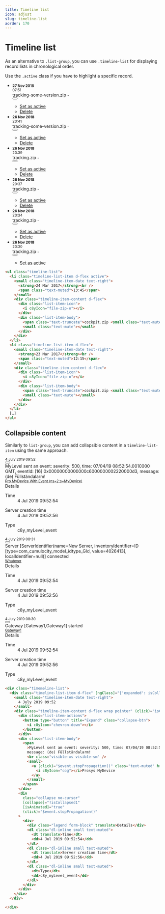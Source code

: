 ```yaml
---
title: Timeline list
icon: adjust
slug: timeline-list
aorder: 170
---
```


<!-- markdownlint-disable MD033 -->

# Timeline list

As an alternative to `.list-group`, you can use `.timeline-list` for displaying record lists in chronological order.

Use the `.active` class if you have to highlight a specific record.

<div class="c8y-example">
  <ul class="timeline-list">
    <li class="timeline-list-item d-flex active"
      ng-repeat="archive in vm.archives | orderBy:'-created'"
      ng-class="{'active': vm.isActive(archive)}"
      style="">
      <small class="timeline-item-date text-right">
        <strong ng-bind="archive.created |  absoluteDateTimeFormat:'D MMM YYYY'">27 Nov 2018</strong><br>
        <span class="text-muted"
          ng-bind="archive.created | absoluteTime">07:51</span>
      </small>
      <div class="timeline-item-content d-flex">
        <div class="list-item-icon">
          <i c8y-icon="file-zip-o"
            class="dlt-c8y-icon-file-zip-o"></i>
        </div>
        <div class="list-item-body">
          <span class="text-truncate"><span ng-bind="archive.name">tracking-some-version.zip</span> <small class="text-muted"
              ng-bind="archive.length | bytes">-</small></span>
          <small class="text-muted"
            ng-bind="archive.description"></small>
        </div>
        <div class="list-item-actions"
          ng-if="!vm.requestInProgress">
          <div class="dropdown clearfix"
            dropdown
            ng-if="!vm.isActiveArchive(archive)"
            uib-dropdown="">
            <button type="button"
              class="dropdown-toggle c8y-dropdown"
              dropdownToggle
              aria-haspopup="true"
              aria-expanded="false"
              uib-dropdown-toggle="">
              <i c8y-icon="ellipsis-v"
                class="dlt-c8y-icon-ellipsis-v"></i>
            </button>
            <ul class="dropdown-menu dropdown-menu-right"
              *dropdownMenu
              aria-labelledby="dropdownMenu1"
              uib-dropdown-menu="">
              <li>
                <a href=""
                  ng-click="vm.setActive(archive)"
                  ng-disabled="vm.requestInProgress || refreshLoading">
                  <i c8y-icon="check-square-o"
                    class="dlt-c8y-icon-check-square-o"></i> Set as active
                </a>
              </li>
              <li ng-if="!$last">
                <a href=""
                  ng-click="vm.deleteArchive(archive)"
                  ng-disabled="vm.requestInProgress || refreshLoading">
                  <i c8yIcon="trash"></i> Delete
                </a>
              </li>
            </ul>
          </div>
        </div>
      </div>
    </li>
    <li class="timeline-list-item d-flex"
      ng-repeat="archive in vm.archives | orderBy:'-created'"
      ng-class="{'active': vm.isActive(archive)}"
      style="">
      <small class="timeline-item-date text-right">
        <strong ng-bind="archive.created |  absoluteDateTimeFormat:'D MMM YYYY'">26 Nov 2018</strong><br>
        <span class="text-muted"
          ng-bind="archive.created | absoluteTime">20:41</span>
      </small>
      <div class="timeline-item-content d-flex">
        <div class="list-item-icon">
          <i c8y-icon="file-zip-o"
            class="dlt-c8y-icon-file-zip-o"></i>
        </div>
        <div class="list-item-body">
          <span class="text-truncate"><span ng-bind="archive.name">tracking-some-version.zip</span> <small class="text-muted"
              ng-bind="archive.length | bytes">-</small></span>
          <small class="text-muted"
            ng-bind="archive.description"></small>
        </div>
        <div class="list-item-actions"
          ng-if="!vm.requestInProgress">
          <div class="dropdown clearfix"
            dropdown
            ng-if="!vm.isActiveArchive(archive)"
            uib-dropdown="">
            <button type="button"
              class="dropdown-toggle c8y-dropdown"
              dropdownToggle
              aria-haspopup="true"
              aria-expanded="false"
              uib-dropdown-toggle="">
              <i c8y-icon="ellipsis-v"
                class="dlt-c8y-icon-ellipsis-v"></i>
            </button>
            <ul class="dropdown-menu dropdown-menu-right"
              *dropdownMenu
              aria-labelledby="dropdownMenu1"
              uib-dropdown-menu="">
              <li>
                <a href=""
                  ng-click="vm.setActive(archive)"
                  ng-disabled="vm.requestInProgress || refreshLoading">
                  <i c8y-icon="check-square-o"
                    class="dlt-c8y-icon-check-square-o"></i> Set as active
                </a>
              </li>
              <li ng-if="!$last">
                <a href=""
                  ng-click="vm.deleteArchive(archive)"
                  ng-disabled="vm.requestInProgress || refreshLoading">
                  <i c8yIcon="trash"></i> Delete
                </a>
              </li>
            </ul>
          </div>
        </div>
      </div>
    </li>
    <li class="timeline-list-item d-flex"
      ng-repeat="archive in vm.archives | orderBy:'-created'"
      ng-class="{'active': vm.isActive(archive)}"
      style="">
      <small class="timeline-item-date text-right">
        <strong ng-bind="archive.created |  absoluteDateTimeFormat:'D MMM YYYY'">26 Nov 2018</strong><br>
        <span class="text-muted"
          ng-bind="archive.created | absoluteTime">20:39</span>
      </small>
      <div class="timeline-item-content d-flex">
        <div class="list-item-icon">
          <i c8y-icon="file-zip-o"
            class="dlt-c8y-icon-file-zip-o"></i>
        </div>
        <div class="list-item-body">
          <span class="text-truncate"><span ng-bind="archive.name">tracking.zip</span> <small class="text-muted"
              ng-bind="archive.length | bytes">-</small></span>
          <small class="text-muted"
            ng-bind="archive.description"></small>
        </div>
        <div class="list-item-actions"
          ng-if="!vm.requestInProgress">
          <div class="dropdown clearfix"
            dropdown
            ng-if="!vm.isActiveArchive(archive)"
            uib-dropdown="">
            <button type="button"
              class="dropdown-toggle c8y-dropdown"
              dropdownToggle
              aria-haspopup="true"
              aria-expanded="false"
              uib-dropdown-toggle="">
              <i c8y-icon="ellipsis-v"
                class="dlt-c8y-icon-ellipsis-v"></i>
            </button>
            <ul class="dropdown-menu dropdown-menu-right"
              *dropdownMenu
              aria-labelledby="dropdownMenu1"
              uib-dropdown-menu="">
              <li>
                <a href=""
                  ng-click="vm.setActive(archive)"
                  ng-disabled="vm.requestInProgress || refreshLoading">
                  <i c8y-icon="check-square-o"
                    class="dlt-c8y-icon-check-square-o"></i> Set as active
                </a>
              </li>
              <li ng-if="!$last">
                <a href=""
                  ng-click="vm.deleteArchive(archive)"
                  ng-disabled="vm.requestInProgress || refreshLoading">
                  <i c8yIcon="trash"></i> Delete
                </a>
              </li>
            </ul>
          </div>
        </div>
      </div>
    </li>
    <li class="timeline-list-item d-flex"
      ng-repeat="archive in vm.archives | orderBy:'-created'"
      ng-class="{'active': vm.isActive(archive)}"
      style="">
      <small class="timeline-item-date text-right">
        <strong ng-bind="archive.created |  absoluteDateTimeFormat:'D MMM YYYY'">26 Nov 2018</strong><br>
        <span class="text-muted"
          ng-bind="archive.created | absoluteTime">20:37</span>
      </small>
      <div class="timeline-item-content d-flex">
        <div class="list-item-icon">
          <i c8y-icon="file-zip-o"
            class="dlt-c8y-icon-file-zip-o"></i>
        </div>
        <div class="list-item-body">
          <span class="text-truncate"><span ng-bind="archive.name">tracking.zip</span> <small class="text-muted"
              ng-bind="archive.length | bytes">-</small></span>
          <small class="text-muted"
            ng-bind="archive.description"></small>
        </div>
        <div class="list-item-actions"
          ng-if="!vm.requestInProgress">
          <div class="dropdown clearfix"
            dropdown
            ng-if="!vm.isActiveArchive(archive)"
            uib-dropdown="">
            <button type="button"
              class="dropdown-toggle c8y-dropdown"
              dropdownToggle
              aria-haspopup="true"
              aria-expanded="false"
              uib-dropdown-toggle="">
              <i c8y-icon="ellipsis-v"
                class="dlt-c8y-icon-ellipsis-v"></i>
            </button>
            <ul class="dropdown-menu dropdown-menu-right"
              *dropdownMenu
              aria-labelledby="dropdownMenu1"
              uib-dropdown-menu="">
              <li>
                <a href=""
                  ng-click="vm.setActive(archive)"
                  ng-disabled="vm.requestInProgress || refreshLoading">
                  <i c8y-icon="check-square-o"
                    class="dlt-c8y-icon-check-square-o"></i> Set as active
                </a>
              </li>
              <li ng-if="!$last">
                <a href=""
                  ng-click="vm.deleteArchive(archive)"
                  ng-disabled="vm.requestInProgress || refreshLoading">
                  <i c8yIcon="trash"></i> Delete
                </a>
              </li>
            </ul>
          </div>
        </div>
      </div>
    </li>
    <li class="timeline-list-item d-flex"
      ng-repeat="archive in vm.archives | orderBy:'-created'"
      ng-class="{'active': vm.isActive(archive)}"
      style="">
      <small class="timeline-item-date text-right">
        <strong ng-bind="archive.created |  absoluteDateTimeFormat:'D MMM YYYY'">26 Nov 2018</strong><br>
        <span class="text-muted"
          ng-bind="archive.created | absoluteTime">20:34</span>
      </small>
      <div class="timeline-item-content d-flex">
        <div class="list-item-icon">
          <i c8y-icon="file-zip-o"
            class="dlt-c8y-icon-file-zip-o"></i>
        </div>
        <div class="list-item-body">
          <span class="text-truncate"><span ng-bind="archive.name">tracking.zip</span> <small class="text-muted"
              ng-bind="archive.length | bytes">-</small></span>
          <small class="text-muted"
            ng-bind="archive.description"></small>
        </div>
        <div class="list-item-actions"
          ng-if="!vm.requestInProgress">
          <div class="dropdown clearfix"
            dropdown
            ng-if="!vm.isActiveArchive(archive)"
            uib-dropdown="">
            <button type="button"
              class="dropdown-toggle c8y-dropdown"
              dropdownToggle
              aria-haspopup="true"
              aria-expanded="false"
              uib-dropdown-toggle="">
              <i c8y-icon="ellipsis-v"
                class="dlt-c8y-icon-ellipsis-v"></i>
            </button>
            <ul class="dropdown-menu dropdown-menu-right"
              *dropdownMenu
              aria-labelledby="dropdownMenu1"
              uib-dropdown-menu="">
              <li>
                <a href=""
                  ng-click="vm.setActive(archive)"
                  ng-disabled="vm.requestInProgress || refreshLoading">
                  <i c8y-icon="check-square-o"
                    class="dlt-c8y-icon-check-square-o"></i> Set as active
                </a>
              </li>
              <li ng-if="!$last">
                <a href=""
                  ng-click="vm.deleteArchive(archive)"
                  ng-disabled="vm.requestInProgress || refreshLoading">
                  <i c8yIcon="trash"></i> Delete
                </a>
              </li>
            </ul>
          </div>
        </div>
      </div>
    </li>
    <li class="timeline-list-item d-flex"
      ng-repeat="archive in vm.archives | orderBy:'-created'"
      ng-class="{'active': vm.isActive(archive)}"
      style="">
      <small class="timeline-item-date text-right">
        <strong ng-bind="archive.created |  absoluteDateTimeFormat:'D MMM YYYY'">26 Nov 2018</strong><br>
        <span class="text-muted"
          ng-bind="archive.created | absoluteTime">20:30</span>
      </small>
      <div class="timeline-item-content d-flex">
        <div class="list-item-icon">
          <i c8y-icon="flag-checkered"
            class="dlt-c8y-icon-flag-checkered"></i>
        </div>
        <div class="list-item-body">
          <span class="text-truncate"><span ng-bind="archive.name">tracking.zip</span> <small class="text-muted"
              ng-bind="archive.length | bytes">-</small></span>
          <small class="text-muted"
            ng-bind="archive.description"></small>
        </div>
        <div class="list-item-actions"
          ng-if="!vm.requestInProgress">
          <div class="dropdown clearfix"
            dropdown
            ng-if="!vm.isActiveArchive(archive)"
            uib-dropdown="">
            <button type="button"
              class="dropdown-toggle c8y-dropdown"
              dropdownToggle
              aria-haspopup="true"
              aria-expanded="false"
              uib-dropdown-toggle="">
              <i c8y-icon="ellipsis-v"
                class="dlt-c8y-icon-ellipsis-v"></i>
            </button>
            <ul class="dropdown-menu dropdown-menu-right"
              *dropdownMenu
              aria-labelledby="dropdownMenu1"
              uib-dropdown-menu="">
              <li>
                <a href=""
                  ng-click="vm.setActive(archive)"
                  ng-disabled="vm.requestInProgress || refreshLoading">
                  <i c8y-icon="check-square-o"
                    class="dlt-c8y-icon-check-square-o"></i> Set as active
                </a>
              </li>
            </ul>
          </div>
        </div>
      </div>
    </li>
  </ul>
</div>

```html
<ul class="timeline-list">
  <li class="timeline-list-item d-flex active">
    <small class="timeline-item-date text-right">
      <strong>24 Mar 2017</strong><br />
      <span class="text-muted">13:45</span>
    </small>
    <div class="timeline-item-content d-flex">
      <div class="list-item-icon">
        <i c8yIcon="file-zip-o"></i>
      </div>
      <div class="list-item-body">
        <span class="text-truncate">cockpit.zip <small class="text-muted">3.9 MB</small></span>
        <small class="text-mute"></small>
      </div>
    </div>
  </li>
  <li class="timeline-list-item d-flex">
    <small class="timeline-item-date text-right">
      <strong>23 Mar 2017</strong><br />
      <span class="text-muted">12:15</span>
    </small>
    <div class="timeline-item-content d-flex">
      <div class="list-item-icon">
        <i c8yIcon="file-zip-o"></i>
      </div>
      <div class="list-item-body">
        <span class="text-truncate">cockpit.zip <small class="text-muted">3.9 MB</small></span>
        <small class="text-mute"></small>
      </div>
    </div>
  </li>
  […]
</ul>
```

## Collapsible content

Similarly to `list-group`, you can add collapsible content in a `timeline-list-item` using the same approach.

<div class="c8y-example">
  <div class="timeline-list">
    <div class="timeline-list-item d-flex"
      [ngClass]="{'expanded': isCollapsed1}"
      (click)="isCollapsed1 = !isCollapsed1">
      <small class="timeline-item-date text-right">
        4 July 2019 09:52
      </small>
      <div class="timeline-item-content d-flex wrap pointer">
        <!---->
        <div class="list-item-actions">
          <button type="button"
            title="Expand"
            class="collapse-btn">
            <i c8yIcon="chevron-down"></i>
          </button>
        </div>
        <div class="list-item-body">
          <span>MyLevel sent an event: severity: 500, time: 07/04/19 08:52:54.0010000 GMT, eventId: [16] 0x00000000000000c6000000002220000d3, message: (de) Füllständalarm!<br class="visible-xs visible-sm">
            <small>
             <a class="text-muted"
                ng-href="#/device/4032793"
                ng-if="!hideDevice"
                href="#/device/4032793"
                (click)="$event.stopPropagation()"
                >
                <i c8yIcon="cog"></i>Pro MyDevice With Event (ns=2;s=MyDevice)
              </a>
            </small>
          </span>
        </div>
        <div class="collapse no-cursor"
          [collapse]="!isCollapsed1"
          [isAnimated]="true"
          (click)="$event.stopPropagation()"
        >
          <div>
            <div class="legend form-block"
              translate="">Details</div>
            <dl class="dl-inline small text-muted">
              <dt translate="">Time</dt>
              <dd>4 Jul 2019 09:52:54</dd>
            </dl>
            <dl class="dl-inline small text-muted">
              <dt translate="">Server creation time</dt>
              <dd>4 Jul 2019 09:52:56</dd>
            </dl>
            <dl class="dl-inline small text-muted">
              <dt>Type</dt>
              <dd>c8y_myLevel_event</dd>
            </dl>
          </div>
        </div>
      </div>
    </div>
    <div class="timeline-list-item d-flex" [ngClass]="{'expanded': isCollapsed2}">
      <small class="timeline-item-date text-right">
        4 July 2019 08:31
      </small>
      <div class="timeline-item-content d-flex wrap pointer"
      (click)="isCollapsed2 = !isCollapsed2">
        <div class="list-item-actions">
          <button type="button"
            title="Expand"
            class="collapse-btn">
            <i c8yIcon="chevron-down"></i>
          </button>
        </div>
        <div class="list-item-body">
          <span>Server [ServerIdentifier(name=New Server, inventoryIdentifier=ID [type=com_cumulocity_model_idtype_GId, value=4026413], localIdentifier=null)] connected<br class="visible-xs visible-sm">
            <small>
              <a class="text-muted"
                href="#/device/4026413"
                (click)="$event.stopPropagation()">
                <i c8yIcon="cog"></i>Whatever
              </a>
            </small>
          </span>
        </div>
        <div class="collapse no-cursor"
          [collapse]="!isCollapsed2"
          [isAnimated]="true"
          (click)="$event.stopPropagation()"
        >
          <div>
            <div class="legend form-block"
              translate="">Details</div>
            <dl class="dl-inline small text-muted">
              <dt translate="">Time</dt>
              <dd>4 Jul 2019 09:52:54</dd>
            </dl>
            <dl class="dl-inline small text-muted">
              <dt translate="">Server creation time</dt>
              <dd>4 Jul 2019 09:52:56</dd>
            </dl>
            <!---->
            <dl class="dl-inline small text-muted">
              <dt>Type</dt>
              <dd>c8y_myLevel_event</dd>
            </dl>
          </div>
        </div>
      </div>
    </div>
    <!---->
    <div class="timeline-list-item d-flex"
      [ngClass]="{'expanded': isCollapsed3}">
      <small class="timeline-item-date text-right">
        4 July 2019 08:30
      </small>
      <div class="timeline-item-content d-flex wrap pointer"
        (click)="isCollapsed3 = !isCollapsed3">
        <div class="list-item-actions">
          <button type="button"
            title="Expand"
            class="collapse-btn">
            <i c8yIcon="chevron-down"></i>
          </button>
        </div>
        <div class="list-item-body">
          <span>Gateway [Gateway1,Gateway1] started<br class="visible-xs visible-sm">
            <small>
              <a class="text-muted"
                (click)="$event.stopPropagation()"
                href="#/device/4026306">
                <i c8yIcon="cog"></i>Gateway1
              </a>
            </small>
          </span>
        </div>
        <div class="collapse no-cursor"
          [collapse]="!isCollapsed3"
          [isAnimated]="true"
          (click)="$event.stopPropagation()"
         >
          <div>
            <div class="legend form-block"
              translate="">Details</div>
            <dl class="dl-inline small text-muted">
              <dt translate="">Time</dt>
              <dd>4 Jul 2019 09:52:54</dd>
            </dl>
            <dl class="dl-inline small text-muted">
              <dt translate="">Server creation time</dt>
              <dd>4 Jul 2019 09:52:56</dd>
            </dl>
            <dl class="dl-inline small text-muted">
              <dt>Type</dt>
              <dd>c8y_myLevel_event</dd>
            </dl>
          </div>
        </div>
      </div>
    </div>
  </div>
</div>

```html
<div class="timemeline-list">
  <div class="timeline-list-item d-flex" [ngClass]="{'expanded': isCollapsed1}">
    <small class="timeline-item-date text-right">
      4 July 2019 09:52
    </small>
    <div class="timeline-item-content d-flex wrap pointer" (click)="isCollapsed1 = !isCollapsed1">
      <div class="list-item-actions">
        <button type="button" title="Expand" class="collapse-btn">
          <i c8yIcon="chevron-down"></i>
        </button>
      </div>
      <div class="list-item-body">
        <span
          >MyLevel sent an event: severity: 500, time: 07/04/19 08:52:54.0010000 GMT, eventId: [16],
          message: (de) Füllständalarm!
          <br class="visible-xs visible-sm" />
          <small>
            <a (click)="$event.stopPropagation()" class="text-muted" href="#/device/4032793">
              <i c8yIcon="cog"></i>Prosys MyDevice
            </a>
          </small>
        </span>
      </div>
      <div
        class="collapse no-cursor"
        [collapse]="!isCollapsed1"
        [isAnimated]="true"
        (click)="$event.stopPropagation()"
      >
        <div>
          <div class="legend form-block" translate>Details</div>
          <dl class="dl-inline small text-muted">
            <dt translate>Time</dt>
            <dd>4 Jul 2019 09:52:54</dd>
          </dl>
          <dl class="dl-inline small text-muted">
            <dt translate>Server creation time</dt>
            <dd>4 Jul 2019 09:52:56</dd>
          </dl>
          <dl class="dl-inline small text-muted">
            <dt>Type</dt>
            <dd>c8y_myLevel_event</dd>
          </dl>
        </div>
      </div>
    </div>
  </div>

</div>
```
